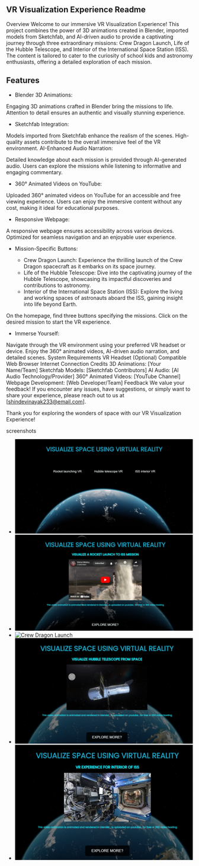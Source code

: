 
## VR Visualization Experience Readme
Overview
Welcome to our immersive VR Visualization Experience! This project combines the power of 3D animations created in Blender, imported models from Sketchfab, and AI-driven audio to provide a captivating journey through three extraordinary missions: Crew Dragon Launch, Life of the Hubble Telescope, and Interior of the International Space Station (ISS). The content is tailored to cater to the curiosity of school kids and astronomy enthusiasts, offering a detailed exploration of each mission.

## Features
- Blender 3D Animations:

Engaging 3D animations crafted in Blender bring the missions to life.
Attention to detail ensures an authentic and visually stunning experience.
- Sketchfab Integration:

Models imported from Sketchfab enhance the realism of the scenes.
High-quality assets contribute to the overall immersive feel of the VR environment.
AI-Enhanced Audio Narration:

Detailed knowledge about each mission is provided through AI-generated audio.
Users can explore the missions while listening to informative and engaging commentary.
- 360° Animated Videos on YouTube:

Uploaded 360° animated videos on YouTube for an accessible and free viewing experience.
Users can enjoy the immersive content without any cost, making it ideal for educational purposes.
- Responsive Webpage:

A responsive webpage ensures accessibility across various devices.
Optimized for seamless navigation and an enjoyable user experience.
- Mission-Specific Buttons:

   - Crew Dragon Launch: Experience the thrilling launch of the Crew Dragon spacecraft as it embarks on its space journey.
   - Life of the Hubble Telescope: Dive into the captivating journey of the Hubble Telescope, showcasing its impactful              discoveries      and contributions to astronomy.
   -  Interior of the International Space Station (ISS): Explore the living and working spaces of astronauts aboard the ISS, gaining insight into life beyond Earth.
   
On the homepage, find three buttons specifying the missions.
Click on the desired mission to start the VR experience.
- Immerse Yourself:

Navigate through the VR environment using your preferred VR headset or device.
Enjoy the 360° animated videos, AI-driven audio narration, and detailed scenes.
System Requirements
VR Headset (Optional)
Compatible Web Browser
Internet Connection
Credits
3D Animations: [Your Name/Team]
Sketchfab Models: [Sketchfab Contributors]
AI Audio: [AI Audio Technology/Provider]
360° Animated Videos: [YouTube Channel]
Webpage Development: [Web Developer/Team]
Feedback
We value your feedback! If you encounter any issues, have suggestions, or simply want to share your experience, please reach out to us at [shindevinayak233@email.com].

Thank you for exploring the wonders of space with our VR Visualization Experience!

screenshots
   - ![interface1](screenshots/Screenshot%202024-01-04%20114404.png)
   - ![interface1](screenshots/2.png)
   - ![Crew Dragon Launch](screenshots/.png)
   - ![Life of the Hubble Telescope](screenshots/h.png)
   - ![Interior of ISS](screenshots/i.png)
